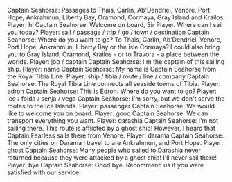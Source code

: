 Captain Seahorse: Passages to Thais, Carlin, Ab'Dendriel, Venore, Port Hope, Ankrahmun, Liberty Bay, Oramond, Cormaya, Gray Island and Krailos.
Player: hi
Captain Seahorse: Welcome on board, Sir Player. Where can I sail you today?
Player: sail / passage / trip / go / town / destination
Captain Seahorse: Where do you want to go? To Thais, Carlin, Ab'Dendriel, Venore, Port Hope, Ankrahmun, Liberty Bay or the isle Cormaya? I could also bring you to Gray Island, Oramond, Krailos - or to Travora - a place between the worlds.
Player: job / captain
Captain Seahorse: I'm the captain of this sailing ship.
Player: name
Captain Seahorse: My name is Captain Seahorse from the Royal Tibia Line.
Player: ship / tibia / route / line / company
Captain Seahorse: The Royal Tibia Line connects all seaside towns of Tibia.
Player: edron
Captain Seahorse: This is Edron. Where do you want to go?
Player: ice / folda / senja / vega
Captain Seahorse: I'm sorry, but we don't serve the routes to the Ice Islands.
Player: passenger
Captain Seahorse: We would like to welcome you on board.
Player: good
Captain Seahorse: We can transport everything you want.
Player: darashia
Captain Seahorse: I'm not sailing there. This route is afflicted by a ghost ship! However, I heard that Captain Fearless sails there from Venore.
Player: darama
Captain Seahorse: The only cities on Darama I travel to are Ankrahmun, and Port Hope.
Player: ghost
Captain Seahorse: Many people who sailed to Darashia never returned because they were attacked by a ghost ship! I'll never sail there!
Player: bye
Captain Seahorse: Good bye. Recommend us if you were satisfied with our service.